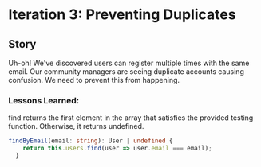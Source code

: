 # Iteration 3: Preventing Duplicates

## Story

Uh-oh! We've discovered users can register multiple times with the same email.
Our community managers are seeing duplicate accounts causing confusion. We need to prevent this from happening.

### Lessons Learned:

find returns the first element in the array that satisfies the provided testing function. Otherwise, it returns undefined.

```typescript
findByEmail(email: string): User | undefined {
    return this.users.find(user => user.email === email);
  }
```
